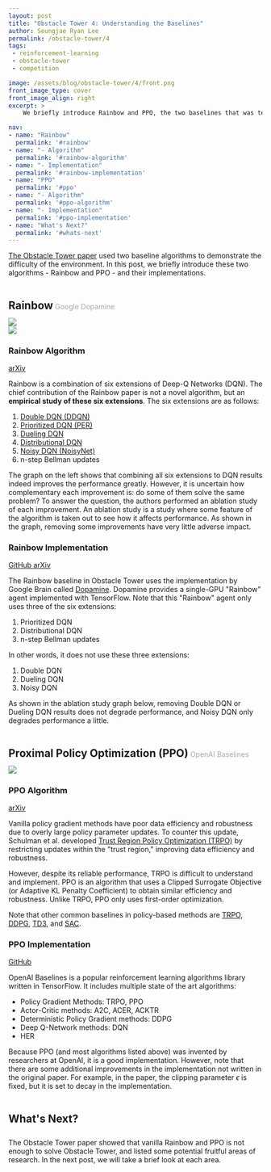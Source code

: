 ```yaml
---
layout: post
title: "Obstacle Tower 4: Understanding the Baselines"
author: Seungjae Ryan Lee
permalink: /obstacle-tower/4
tags:
 - reinforcement-learning
 - obstacle-tower
 - competition

image: /assets/blog/obstacle-tower/4/front.png
front_image_type: cover
front_image_align: right
excerpt: >
    We briefly introduce Rainbow and PPO, the two baselines that was tested on Obstacle Tower.

nav:
- name: "Rainbow"
  permalink: '#rainbow'
- name: "- Algorithm"
  permalink: '#rainbow-algorithm'
- name: "- Implementation"
  permalink: '#rainbow-implementation'
- name: "PPO"
  permalink: '#ppo'
- name: "- Algorithm"
  permalink: '#ppo-algorithm'
- name: "- Implementation"
  permalink: '#ppo-implementation'
- name: "What's Next?"
  permalink: '#whats-next'
---
```


<style type="text/css">
   h2 {
      margin-bottom: 0 !important;
   }
   h2 + p {
      color: darkgray !important;
   }
   h2, h2 + p {
      display: inline-block !important;
   }
</style>
[The Obstacle Tower paper](https://storage.googleapis.com/obstacle-tower-build/Obstacle_Tower_Paper_Final.pdf) used two baseline algorithms to demonstrate the difficulty of the environment. In this post, we briefly introduce these two algorithms - Rainbow and PPO - and their implementations.

## Rainbow

Google Dopamine

<div class="mdl-grid">
  <div class="mdl-layout-spacer"></div>
  <div class="mdl-cell mdl-cell--6-col mdl-cell--6-col-desktop mdl-cell--4-col-tablet mdl-cell--12-col-phone mdl-cell--hide-phone">
    <img src="{{absolute_url}}/assets/blog/obstacle-tower/4/rainbow.png">
  </div>
  <div class="mdl-cell mdl-cell--6-col mdl-cell--6-col-desktop mdl-cell--4-col-tablet mdl-cell--12-col-phone mdl-cell--hide-phone">
    <img src="{{absolute_url}}/assets/blog/obstacle-tower/4/rainbow_ablation.png">
  </div>
  <div class="mdl-layout-spacer"></div>
</div>

### Rainbow Algorithm

<a class="mdl-button mdl-js-button mdl-button--raised mdl-js-ripple-effect mdl-button--colored" href="https://arxiv.org/abs/1710.02298">
arXiv
</a>

Rainbow is a combination of six extensions of Deep-Q Networks (DQN). The chief contribution of the Rainbow paper is not a novel algorithm, but an **empirical study of these six extensions**. The six extensions are as follows:

1. [Double DQN (DDQN)](https://arxiv.org/abs/1509.06461)
2. [Prioritized DQN (PER)](https://arxiv.org/abs/1511.05952)
3. [Dueling DQN](https://arxiv.org/abs/1511.06581)
4. [Distributional DQN](https://arxiv.org/abs/1707.06887)
5. [Noisy DQN (NoisyNet)](https://arxiv.org/abs/1706.10295)
6. n-step Bellman updates

The graph on the left shows that combining all six extensions to DQN results indeed improves the performance greatly. However, it is uncertain how complementary each improvement is: do some of them solve the same problem? To answer the question, the authors performed an ablation study of each improvement. An ablation study is a study where some feature of the algorithm is taken out to see how it affects performance. As shown in the graph, removing some improvements have very little adverse impact.

### Rainbow Implementation

<a class="mdl-button mdl-js-button mdl-button--raised mdl-js-ripple-effect mdl-button--colored" href="https://github.com/google/dopamine">
GitHub
</a>
<a class="mdl-button mdl-js-button mdl-button--raised mdl-js-ripple-effect mdl-button--colored" href="https://arxiv.org/abs/1812.06110">
arXiv
</a>

The Rainbow baseline in Obstacle Tower uses the implementation by Google Brain called [Dopamine](https://github.com/google/dopamine). Dopamine provides a single-GPU "Rainbow" agent implemented with TensorFlow. Note that this "Rainbow" agent only uses three of the six extensions:

1. Prioritized DQN
2. Distributional DQN
3. n-step Bellman updates

In other words, it does not use these three extensions:

1. Double DQN
2. Dueling DQN
3. Noisy DQN

As shown in the ablation study graph below, removing Double DQN or Dueling DQN results does not degrade performance, and Noisy DQN only degrades performance a little.


## Proximal Policy Optimization (PPO)

OpenAI Baselines

<div class="mdl-grid">
  <div class="mdl-layout-spacer"></div>
  <div class="mdl-cell mdl-cell--8-col mdl-cell--8-col-desktop mdl-cell--6-col-tablet mdl-cell--12-col-phone mdl-cell--hide-phone">
    <img src="{{absolute_url}}/assets/blog/obstacle-tower/4/ppo.png">
  </div>
  <div class="mdl-layout-spacer"></div>
</div>


### PPO Algorithm

<a class="mdl-button mdl-js-button mdl-button--raised mdl-js-ripple-effect mdl-button--colored" href="https://arxiv.org/abs/1707.06347">
arXiv
</a>

Vanilla policy gradient methods have poor data efficiency and robustness due to overly large policy parameter updates. To counter this update, Schulman et al. developed [Trust Region Policy Optimization (TRPO)](https://arxiv.org/abs/1502.05477) by restricting updates within the "trust region," improving data efficiency and robustness.

However, despite its reliable performance, TRPO is difficult to understand and implement. PPO is an algorithm that uses a Clipped Surrogate Objective (or Adaptive KL Penalty Coefficient) to obtain similar efficiency and robustness. Unlike TRPO, PPO only uses first-order optimization.

Note that other common baselines in policy-based methods are [TRPO](https://arxiv.org/abs/1502.05477), [DDPG](https://arxiv.org/abs/1509.02971), [TD3](https://arxiv.org/abs/1802.09477), and [SAC](https://arxiv.org/abs/1801.01290).

### PPO Implementation

<a class="mdl-button mdl-js-button mdl-button--raised mdl-js-ripple-effect mdl-button--colored" href="https://github.com/openai/baselines">
GitHub
</a>

OpenAI Baselines is a popular reinforcement learning algorithms library written in TensorFlow. It includes multiple state of the art algorithms:

- Policy Gradient Methods: TRPO, PPO
- Actor-Critic methods: A2C, ACER, ACKTR
- Deterministic Policy Gradient methods: DDPG
- Deep Q-Network methods: DQN
- HER

Because PPO (and most algorithms listed above) was invented by researchers at OpenAI, it is a good implementation. However, note that there are some additional improvements in the implementation not written in the original paper. For example, in the paper, the clipping parameter $\epsilon​$ is fixed, but it is set to decay in the implementation.

## What's Next?

&nbsp;

The Obstacle Tower paper showed that vanilla Rainbow and PPO is not enough to solve Obstacle Tower, and listed some potential fruitful areas of research. In the next post, we will take a brief look at each area.

